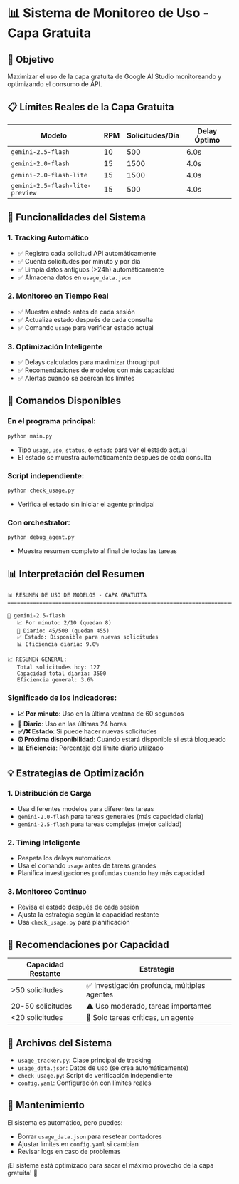 # 📊 Sistema de Monitoreo de Uso - Capa Gratuita

## 🎯 Objetivo
Maximizar el uso de la capa gratuita de Google AI Studio monitoreando y optimizando el consumo de API.

## 📋 Límites Reales de la Capa Gratuita

| Modelo | RPM | Solicitudes/Día | Delay Óptimo |
|--------|-----|-----------------|--------------|
| `gemini-2.5-flash` | 10 | 500 | 6.0s |
| `gemini-2.0-flash` | 15 | 1500 | 4.0s |
| `gemini-2.0-flash-lite` | 15 | 1500 | 4.0s |
| `gemini-2.5-flash-lite-preview` | 15 | 500 | 4.0s |

## 🔧 Funcionalidades del Sistema

### 1. **Tracking Automático**
- ✅ Registra cada solicitud API automáticamente
- ✅ Cuenta solicitudes por minuto y por día
- ✅ Limpia datos antiguos (>24h) automáticamente
- ✅ Almacena datos en `usage_data.json`

### 2. **Monitoreo en Tiempo Real**
- ✅ Muestra estado antes de cada sesión
- ✅ Actualiza estado después de cada consulta
- ✅ Comando `usage` para verificar estado actual

### 3. **Optimización Inteligente**
- ✅ Delays calculados para maximizar throughput
- ✅ Recomendaciones de modelos con más capacidad
- ✅ Alertas cuando se acercan los límites

## 🚀 Comandos Disponibles

### En el programa principal:
```bash
python main.py
```
- Tipo `usage`, `uso`, `status`, o `estado` para ver el estado actual
- El estado se muestra automáticamente después de cada consulta

### Script independiente:
```bash
python check_usage.py
```
- Verifica el estado sin iniciar el agente principal

### Con orchestrator:
```bash
python debug_agent.py
```
- Muestra resumen completo al final de todas las tareas

## 📊 Interpretación del Resumen

```
📊 RESUMEN DE USO DE MODELOS - CAPA GRATUITA
================================================================================

🤖 gemini-2.5-flash
   📈 Por minuto: 2/10 (quedan 8)
   📅 Diario: 45/500 (quedan 455)
   ✅ Estado: Disponible para nuevas solicitudes
   📊 Eficiencia diaria: 9.0%

📈 RESUMEN GENERAL:
   Total solicitudes hoy: 127
   Capacidad total diaria: 3500
   Eficiencia general: 3.6%
```

### Significado de los indicadores:
- **📈 Por minuto**: Uso en la última ventana de 60 segundos
- **📅 Diario**: Uso en las últimas 24 horas
- **✅/❌ Estado**: Si puede hacer nuevas solicitudes
- **⏰ Próxima disponibilidad**: Cuándo estará disponible si está bloqueado
- **📊 Eficiencia**: Porcentaje del límite diario utilizado

## 💡 Estrategias de Optimización

### 1. **Distribución de Carga**
- Usa diferentes modelos para diferentes tareas
- `gemini-2.0-flash` para tareas generales (más capacidad diaria)
- `gemini-2.5-flash` para tareas complejas (mejor calidad)

### 2. **Timing Inteligente**
- Respeta los delays automáticos
- Usa el comando `usage` antes de tareas grandes
- Planifica investigaciones profundas cuando hay más capacidad

### 3. **Monitoreo Continuo**
- Revisa el estado después de cada sesión
- Ajusta la estrategia según la capacidad restante
- Usa `check_usage.py` para planificación

## 🎯 Recomendaciones por Capacidad

| Capacidad Restante | Estrategia |
|-------------------|------------|
| >50 solicitudes | ✅ Investigación profunda, múltiples agentes |
| 20-50 solicitudes | ⚠️ Uso moderado, tareas importantes |
| <20 solicitudes | 🚨 Solo tareas críticas, un agente |

## 📁 Archivos del Sistema

- `usage_tracker.py`: Clase principal de tracking
- `usage_data.json`: Datos de uso (se crea automáticamente)
- `check_usage.py`: Script de verificación independiente
- `config.yaml`: Configuración con límites reales

## 🔄 Mantenimiento

El sistema es automático, pero puedes:
- Borrar `usage_data.json` para resetear contadores
- Ajustar límites en `config.yaml` si cambian
- Revisar logs en caso de problemas

¡El sistema está optimizado para sacar el máximo provecho de la capa gratuita! 🚀